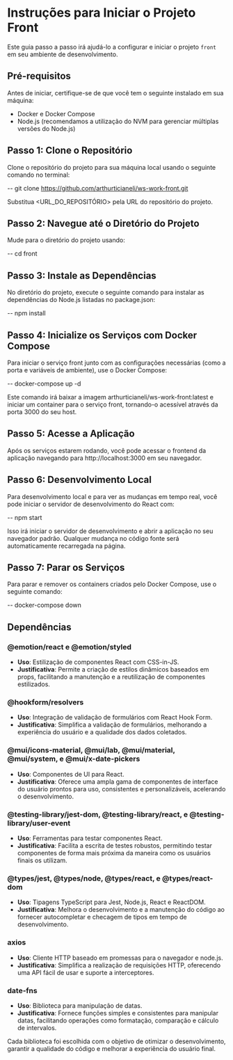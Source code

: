 # Instruções para Iniciar o Projeto Front

Este guia passo a passo irá ajudá-lo a configurar e iniciar o projeto `front` em seu ambiente de desenvolvimento.

## Pré-requisitos

Antes de iniciar, certifique-se de que você tem o seguinte instalado em sua máquina:

- Docker e Docker Compose
- Node.js (recomendamos a utilização do NVM para gerenciar múltiplas versões do Node.js)

## Passo 1: Clone o Repositório

Clone o repositório do projeto para sua máquina local usando o seguinte comando no terminal:

-- git clone https://github.com/arthurticianeli/ws-work-front.git

Substitua <URL_DO_REPOSITÓRIO> pela URL do repositório do projeto.

## Passo 2: Navegue até o Diretório do Projeto

Mude para o diretório do projeto usando:

-- cd front

## Passo 3: Instale as Dependências

No diretório do projeto, execute o seguinte comando para instalar as dependências do Node.js listadas no package.json:

-- npm install

## Passo 4: Inicialize os Serviços com Docker Compose

Para iniciar o serviço front junto com as configurações necessárias (como a porta e variáveis de ambiente), use o Docker Compose:

-- docker-compose up -d

Este comando irá baixar a imagem arthurticianeli/ws-work-front:latest e iniciar um container para o serviço front, tornando-o acessível através da porta 3000 do seu host.

## Passo 5: Acesse a Aplicação

Após os serviços estarem rodando, você pode acessar o frontend da aplicação navegando para http://localhost:3000 em seu navegador.

## Passo 6: Desenvolvimento Local

Para desenvolvimento local e para ver as mudanças em tempo real, você pode iniciar o servidor de desenvolvimento do React com:

-- npm start

Isso irá iniciar o servidor de desenvolvimento e abrir a aplicação no seu navegador padrão. Qualquer mudança no código fonte será automaticamente recarregada na página.

## Passo 7: Parar os Serviços

Para parar e remover os containers criados pelo Docker Compose, use o seguinte comando:

-- docker-compose down

## Dependências

### @emotion/react e @emotion/styled

- **Uso**: Estilização de componentes React com CSS-in-JS.
- **Justificativa**: Permite a criação de estilos dinâmicos baseados em props, facilitando a manutenção e a reutilização de componentes estilizados.

### @hookform/resolvers

- **Uso**: Integração de validação de formulários com React Hook Form.
- **Justificativa**: Simplifica a validação de formulários, melhorando a experiência do usuário e a qualidade dos dados coletados.

### @mui/icons-material, @mui/lab, @mui/material, @mui/system, e @mui/x-date-pickers

- **Uso**: Componentes de UI para React.
- **Justificativa**: Oferece uma ampla gama de componentes de interface do usuário prontos para uso, consistentes e personalizáveis, acelerando o desenvolvimento.

### @testing-library/jest-dom, @testing-library/react, e @testing-library/user-event

- **Uso**: Ferramentas para testar componentes React.
- **Justificativa**: Facilita a escrita de testes robustos, permitindo testar componentes de forma mais próxima da maneira como os usuários finais os utilizam.

### @types/jest, @types/node, @types/react, e @types/react-dom

- **Uso**: Tipagens TypeScript para Jest, Node.js, React e ReactDOM.
- **Justificativa**: Melhora o desenvolvimento e a manutenção do código ao fornecer autocompletar e checagem de tipos em tempo de desenvolvimento.

### axios

- **Uso**: Cliente HTTP baseado em promessas para o navegador e node.js.
- **Justificativa**: Simplifica a realização de requisições HTTP, oferecendo uma API fácil de usar e suporte a interceptores.

### date-fns

- **Uso**: Biblioteca para manipulação de datas.
- **Justificativa**: Fornece funções simples e consistentes para manipular datas, facilitando operações como formatação, comparação e cálculo de intervalos.

Cada biblioteca foi escolhida com o objetivo de otimizar o desenvolvimento, garantir a qualidade do código e melhorar a experiência do usuário final.
